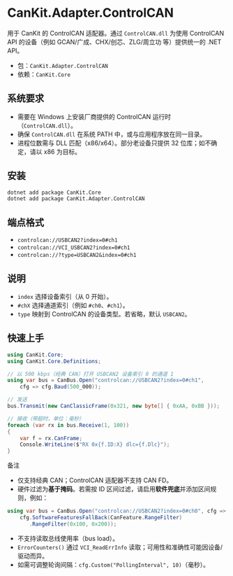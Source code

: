 # CanKit.Adapter.ControlCAN

用于 CanKit 的 ControlCAN 适配器。通过 `ControlCAN.dll` 为使用 ControlCAN API 的设备（例如 GCAN/广成、CHX/创芯、ZLG/周立功 等）提供统一的 .NET API。

* 包：`CanKit.Adapter.ControlCAN`
* 依赖：`CanKit.Core`

## 系统要求

* 需要在 Windows 上安装厂商提供的 ControlCAN 运行时（`ControlCAN.dll`）。
* 确保 `ControlCAN.dll` 在系统 PATH 中，或与应用程序放在同一目录。
* 进程位数需与 DLL 匹配（x86/x64）。部分老设备只提供 32 位库；如不确定，请以 x86 为目标。

## 安装

```bash
dotnet add package CanKit.Core
dotnet add package CanKit.Adapter.ControlCAN
```

## 端点格式

* `controlcan://USBCAN2?index=0#ch1`
* `controlcan://VCI_USBCAN2?index=0#ch1`
* `controlcan://?type=USBCAN2&index=0#ch1`

## 说明

* `index` 选择设备索引（从 0 开始）。
* `#chX` 选择通道索引（例如 `#ch0`、`#ch1`）。
* `type` 映射到 ControlCAN 的设备类型。若省略，默认 `USBCAN2`。

## 快速上手

```csharp
using CanKit.Core;
using CanKit.Core.Definitions;

// 以 500 kbps（经典 CAN）打开 USBCAN2 设备索引 0 的通道 1
using var bus = CanBus.Open("controlcan://USBCAN2?index=0#ch1",
    cfg => cfg.Baud(500_000));

// 发送
bus.Transmit(new CanClassicFrame(0x321, new byte[] { 0xAA, 0xBB }));

// 接收（带超时，单位：毫秒）
foreach (var rx in bus.Receive(1, 100))
{
    var f = rx.CanFrame;
    Console.WriteLine($"RX 0x{f.ID:X} dlc={f.Dlc}");
}
```

备注

* 仅支持经典 CAN；ControlCAN 适配器不支持 CAN FD。
* 硬件过滤为**基于掩码**。若需按 ID 区间过滤，请启用**软件兜底**并添加区间规则，例如：

```csharp
using var bus = CanBus.Open("controlcan://USBCAN2?index=0#ch0", cfg =>
    cfg.SoftwareFeaturesFallBack(CanFeature.RangeFilter)
       .RangeFilter(0x100, 0x200));
```

* 不支持读取总线使用率（bus load）。
* `ErrorCounters()` 通过 `VCI_ReadErrInfo` 读取；可用性和准确性可能因设备/驱动而异。
* 如需可调整轮询间隔：`cfg.Custom("PollingInterval", 10)`（毫秒）。

